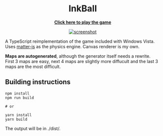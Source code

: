 <h1 align="center">InkBall</h1>
<p align="center">
    <a href="https://inkball.netlify.app">
        <strong>Click here to play the game</strong>
    </a>
</p>

<p align="center">
    <a href="https://inkball.netlify.app/">
        <img src="https://raw.githubusercontent.com/mat-sz/inkball/master/screenshot.png" alt="screenshot">
    </a>
</p>

A TypeScript reimplementation of the game included with Windows Vista. Uses [matter-js](https://brm.io/matter-js/) as the physics engine. Canvas renderer is my own.

**Maps are autogenerated**, although the generator itself needs a rewrite. First 3 maps are easy, next 4 maps are slightly more diffucult and the last 3 maps are the most difficult.

## Building instructions

```
npm install
npm run build

# or

yarn install
yarn build
```

The output will be in ./dist/.
